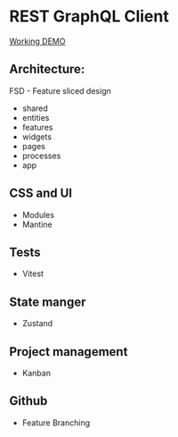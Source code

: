 # REST GraphQL Client

[Working DEMO](https://comforting-lolly-5cf9cf.netlify.app)

## Architecture:

FSD - Feature sliced design

- shared
- entities
- features
- widgets
- pages
- processes
- app

## CSS and UI

- Modules
- Mantine

## Tests

- Vitest

## State manger

- Zustand

## Project management

- Kanban

## Github

- Feature Branching
